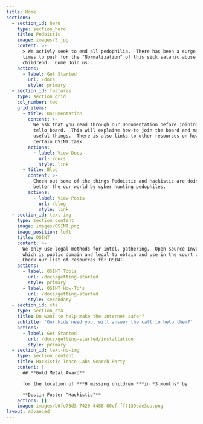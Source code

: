 ```yaml
---
title: Home
sections:
  - section_id: hero
    type: section_hero
    title: Pedoistic
    image: images/5.jpg
    content: >-
      > We activly seek to end all pedophilia.  There has been a surge in recent
      times to push for the "Normalization" of this sick satanic abuse of
      childrend.  Come Join us...
    actions:
      - label: Get Started
        url: /docs
        style: primary
  - section_id: features
    type: section_grid
    col_number: two
    grid_items:
      - title: Documentation
        content: >-
          We ask that you read through our Documentation before joining our
          tello board.  This will explaine how-to join the board and many other
          useful things.  There is also links to other resourses on how-to do
          certain OSINT task.
        actions:
          - label: View Docs
            url: /docs
            style: link
      - title: Blog
        content: >-
          Check out some of the things Pedoistic and Hackistic are doing to
          better the our world by cyber hunting pedophiles.
        actions:
          - label: View Posts
            url: /blog
            style: link
  - section_id: text-img
    type: section_content
    image: images/OSINT.png
    image_position: left
    title: OSINT
    content: >-
      We only use legal methods for intel. gathering.  Open Source Investigation
      which is public domain and legal to obtain and use in the court of law. 
      Check our list of resources for OSINT.
    actions:
      - label: OSINT Tools
        url: /docs/getting-started
        style: primary
      - label: OSINT How-To's
        url: /docs/getting-started
        style: secondary
  - section_id: cta
    type: section_cta
    title: Do want to help make the internet safer?
    subtitle: 'Our kids need you, will answer the call to help them?'
    actions:
      - label: Get Started
        url: /docs/getting-started/installation
        style: primary
  - section_id: text-no-img
    type: section_content
    title: Hackistic Trace Labs Search Party
    content: |
      ## **Gold Metal Award**

      for the location of ***9 missing children ***in *3 months* by 

      **Dustin Foster "Hackistic"**
    actions: []
    image: images/b0fe73d3-7420-4486-80cf-ff7139eae3ea.png
layout: advanced
---
```

